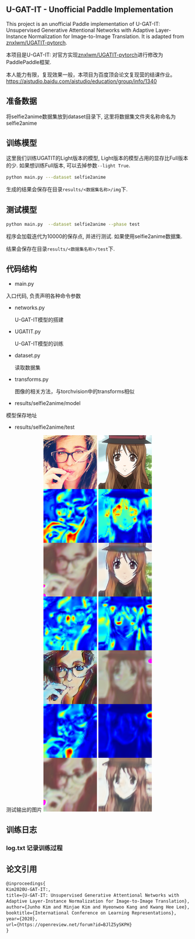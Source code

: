 ## U-GAT-IT - Unofficial Paddle Implementation
This project is an unofficial Paddle implementation of U-GAT-IT: Unsupervised Generative Attentional Networks with Adaptive Layer-Instance Normalization for Image-to-Image Translation. It is adapted from  [znxlwm/UGATIT-pytorch](https://github.com/znxlwm/UGATIT-pytorch).

本项目是U-GAT-IT: 对官方实现[znxlwm/UGATIT-pytorch](https://github.com/znxlwm/UGATIT-pytorch)进行修改为PaddlePaddle框架.

本人能力有限，复现效果一般，本项目为百度顶会论文复现营的结课作业。
https://aistudio.baidu.com/aistudio/education/group/info/1340


## 准备数据
将selfie2anime数据集放到dataset目录下, 这里将数据集文件夹名称命名为selfie2anime

## 训练模型

这里我们训练UGATIT的Light版本的模型, Light版本的模型占用的显存比Full版本的少. 如果想训练Full版本, 可以去掉参数`--light True`.

```bash
python main.py ---dataset selfie2anime
```

生成的结果会保存在目录`results/<数据集名称>/img`下.

## 测试模型
```bash
python main.py  --dataset selfie2anime --phase test
```
程序会加载迭代为10000的保存点, 并进行测试. 如果使用selfie2anime数据集.

结果会保存在目录`results/<数据集名称>/test`下.



## 代码结构

- main.py

入口代码, 负责声明各种命令参数

- networks.py

  U-GAT-IT模型的搭建

- UGATIT.py

  U-GAT-IT模型的训练

- dataset.py

  读取数据集

- transforms.py 

  图像的相关方法，与torchvision中的transforms相似

- results/selfie2anime/model
 
 模型保存地址
  
- results/selfie2anime/test

 测试输出的图片
![test/A2B_1.png](https://github.com/QinboZhao/UGATIT-Paddle/blob/master/results/selfie2anime/test/A2B_1.png)
![test/B2A_9.png](https://github.com/QinboZhao/UGATIT-Paddle/blob/master/results/selfie2anime/test/B2A_9.png)

## 训练日志
### log.txt 记录训练过程



## 论文引用

```
@inproceedings{
Kim2020U-GAT-IT:,
title={U-GAT-IT: Unsupervised Generative Attentional Networks with Adaptive Layer-Instance Normalization for Image-to-Image Translation},
author={Junho Kim and Minjae Kim and Hyeonwoo Kang and Kwang Hee Lee},
booktitle={International Conference on Learning Representations},
year={2020},
url={https://openreview.net/forum?id=BJlZ5ySKPH}
}
```
